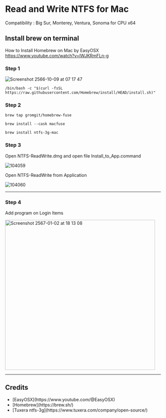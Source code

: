 # Read and Write NTFS for Mac

Compatibility : Big Sur, Monterey, Ventura, Sonoma for CPU x64

## Install brew on terminal

How to Install Homebrew on Mac by EasyOSX
https://www.youtube.com/watch?v=IWJKRmFLn-g

### Step 1

![Screenshot 2566-10-09 at 07 17 47](https://github.com/phuminsingla/RW_NTFS_MacOS/assets/5608098/2c37f66f-846e-4a56-94cb-1fc2057dcc3f)

```
/bin/bash -c "$(curl -fsSL https://raw.githubusercontent.com/Homebrew/install/HEAD/install.sh)"
```


### Step 2

```
brew tap gromgit/homebrew-fuse
```

```
brew install --cask macfuse
```

```
brew install ntfs-3g-mac 
```

### Step 3

Open NTFS-ReadWrite.dmg and open file Install_to_App.command

![104059](https://github.com/phuminsingla/RW_NTFS_MacOS/assets/5608098/f1a9441a-195a-4b11-a0a1-ea67a26c7b31)

Open NTFS-ReadWrite from Application

![104060](https://github.com/phuminsingla/RW_NTFS_MacOS/assets/5608098/72cfb763-80df-4218-aeda-c377a60801d4)

-----------------------------------------

### Step 4

Add program on Login Items

<img width="485" alt="Screenshot 2567-01-02 at 18 13 08" src="https://github.com/phuminsingla/RW_NTFS_MacOS/assets/5608098/ce985fe2-ac6d-4b6e-995a-d23fe9702037">

-----------------------------------------

## Credits
<ul>
	<li>[EasyOSX](https://www.youtube.com/@EasyOSX)</li>
	<li>[Homebrew](https://brew.sh/)</li>
	<li>[Tuxera ntfs-3g](https://www.tuxera.com/company/open-source/)</li>
</ul>
